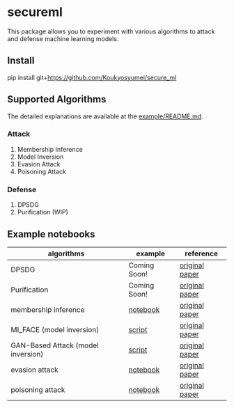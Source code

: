 # secureml

This package allows you to experiment with various algorithms to attack and defense machine learning models.

## Install

pip install git+https://github.com/Koukyosyumei/secure_ml

## Supported Algorithms

The detailed explanations are available at the [example/README.md](example/README.md).

### Attack

1. Membership Inference
2. Model Inversion
3. Evasion Attack
4. Poisoning Attack

### Defense

1. DPSDG
2. Purification (WIP)

## Example notebooks

| algorithms                         | example                                                                     | reference                                                            |
| ---------------------------------- | --------------------------------------------------------------------------- | -------------------------------------------------------------------- |
| DPSDG                              | Coming Soon!                                                                | [original paper](https://arxiv.org/abs/1607.00133)                   |
| Purification                       | Coming Soon!                                                                | [original paper](https://arxiv.org/abs/2005.03915)                   |
| membership inference               | [notebook](example/membership_inference/membership_inference_CIFAR10.ipynb) | [original paper](https://arxiv.org/abs/1610.05820)                   |
| MI_FACE (model inversion)          | [script](example/model_inversion/mi_face.py)                                | [original paper](https://dl.acm.org/doi/pdf/10.1145/2810103.2813677) |
| GAN-Based Attack (model inversion) | [script](example/model_inversion/gan_attack.py)                             | [original paper](https://arxiv.org/abs/1702.07464)                   |
| evasion attack                     | [notebook](example/adversarial_example/example_evasion_attack_svm.ipynb)    | [original paper](https://arxiv.org/abs/1708.06131)                   |
| poisoning attack                   | [notebook](example/adversarial_example/example_poison_attack.ipynb)         | [original paper](https://arxiv.org/abs/1206.6389)                    |
